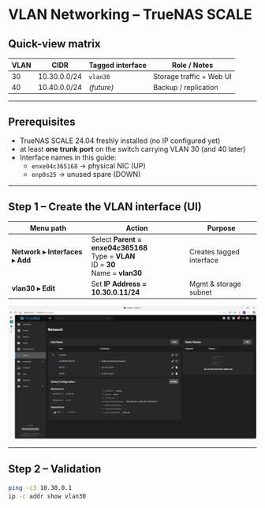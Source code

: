 # VLAN Networking – TrueNAS SCALE

## Quick-view matrix

| VLAN | CIDR          | Tagged interface | Role / Notes                |
|------|--------------|------------------|-----------------------------|
| 30   | 10.30.0.0/24 | `vlan30`         | Storage traffic + Web UI    |
| 40   | 10.40.0.0/24 | *(future)*       | Backup / replication        |

---

## Prerequisites

- TrueNAS SCALE 24.04 freshly installed (no IP configured yet)
- at least **one trunk port** on the switch carrying VLAN 30 (and 40 later)
- Interface names in this guide:  
  - `enxe04c365168` → physical NIC (UP)  
  - `enp0s25`       → unused spare (DOWN)

---

## Step 1 – Create the VLAN interface (UI)

| Menu path | Action | Purpose |
|-----------|--------|---------|
| **Network ▸ Interfaces ▸ Add** | Select **Parent = enxe04c365168**<br>Type = **VLAN**<br>ID = **30**<br>Name = **vlan30** | Creates tagged interface |
| **vlan30 ▸ Edit** | Set **IP Address = 10.30.0.11/24** | Mgmt & storage subnet |

![Interfaces list with vlan30](../assets/screenshots/network-interfaces-vlan30.png)

---

## Step 2 – Validation

```bash
ping -c3 10.30.0.1
ip -c addr show vlan30
```
